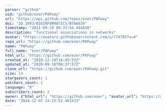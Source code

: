 ```yaml
---
parser: "github"
uid: "github/ezer/PAFway"
url: "https://api.github.com/repos/ezer/PAFway"
doi: "10.1093/BIOINFORMATICS/BTAA639"
timestamp: "2021-09-19 00:33:54.444810"
description: "functional associations in networks"
avatar: "https://avatars.githubusercontent.com/u/774703?v=4"
repo_url: "https://github.com/ezer/PAFway"
name: "PAFway"
full_name: "ezer/PAFway"
html_url: "https://github.com/ezer/PAFway"
created_at: "2019-12-10T16:45:53Z"
updated_at: "2020-09-18T08:37:57Z"
clone_url: "https://github.com/ezer/PAFway.git"
size: 14
stargazers_count: 1
watchers_count: 1
language: "R"
subscribers_count: 2
owner: {"html_url": "https://github.com/ezer", "avatar_url": "https://avatars.githubusercontent.com/u/774703?v=4", "login": "ezer", "type": "User"}
date: "2024-12-07 14:25:52.461433"
---
```

